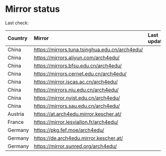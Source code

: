 <script src="./time.js"></script>
# Mirror status
Last check: <script type="text/javascript">localize(1727904149.6595633);</script>

|Country|Mirror|Last update|
|:------|:-----|:----------|
|China|https://mirrors.tuna.tsinghua.edu.cn/arch4edu/|<script type="text/javascript">localize(1727851529);</script>|
|China|https://mirrors.aliyun.com/arch4edu/|<script type="text/javascript">localize(1727851529);</script>|
|China|https://mirrors.bfsu.edu.cn/arch4edu/|<script type="text/javascript">localize(1727851529);</script>|
|China|https://mirrors.cernet.edu.cn/arch4edu/|<script type="text/javascript">localize(1727851529);</script>|
|China|https://mirror.iscas.ac.cn/arch4edu/|<script type="text/javascript">localize(1727851529);</script>|
|China|https://mirrors.nju.edu.cn/arch4edu/|<script type="text/javascript">localize(1727808130);</script>|
|China|https://mirror.nyist.edu.cn/arch4edu/|<script type="text/javascript">localize(1727851529);</script>|
|China|https://mirrors.sau.edu.cn/arch4edu/|<script type="text/javascript">localize(1727851529);</script>|
|Austria|https://at.arch4edu.mirror.kescher.at/|<script type="text/javascript">localize(1727851529);</script>|
|France|https://mirror.lesviallon.fr/arch4edu/|<script type="text/javascript">localize(1727851529);</script>|
|Germany|https://pkg.fef.moe/arch4edu/|<script type="text/javascript">localize(1727851529);</script>|
|Germany|https://de.arch4edu.mirror.kescher.at/|<script type="text/javascript">localize(1727851529);</script>|
|Germany|https://mirror.sunred.org/arch4edu/|<script type="text/javascript">localize(1727851529);</script>|

<script src="./tablefilter/tablefilter.js"></script>
<script src="./table.js"></script>